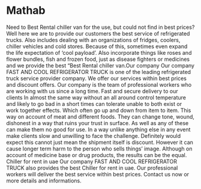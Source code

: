 # Mathab
Need to Best Rental chiller van for the use, but could not find in best prices? Well here we are to provide our customers the best service of refrigerated trucks. Also includes dealing with an organizations of fridges, coolers, chiller vehicles and cold stores. Because of this, sometimes even expand the life expectation of ‘cool payload’. Also incorporate things like roses and flower bundles, fish and frozen food, just as disease fighters or medicines and we provide the best “Best Rental chiller van.Our company Our company FAST AND COOL REFRIGERATOR TRUCK is one of the leading refrigerated truck service provider company. We offer our services within best prices and discount offers. Our company is the team of professional workers who are working with us since a long time.   Fast and secure delivery to our clients In almost the same way without an all around control temperature and likely to go bad in a short times can tolerate unable to both exist or work together effects. Which often go up and down from item to item. This way on account of meat and different foods. They can change tone, wound, dishonest in a way that ruins your trust in surface. As well as any of these can make them no good for use. In a way unlike anything else in any event make clients slow and unwilling to face the challenge. Definitely would expect this cannot just mean the shipment itself is discount. However it can cause longer term harm to the person who sells things’ image. Although on account of medicine base or drug products, the results can be the equal.  Chiller for rent in uae Our company FAST AND COOL REFRIGERATOR TRUCK also provides the best Chiller for rent in uae. Our professional workers will deliver the best service within best prices. Contact us now or more details and informations.

